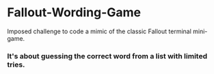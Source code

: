 # Fallout-Wording-Game

Imposed challenge to code a mimic of the classic Fallout terminal mini-game.
<h3>It's about guessing the correct word from a list with limited tries. </h3>

